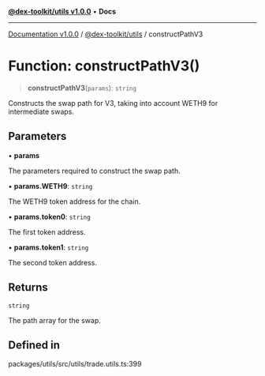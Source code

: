 [**@dex-toolkit/utils v1.0.0**](../README.md) • **Docs**

***

[Documentation v1.0.0](../../../packages.md) / [@dex-toolkit/utils](../README.md) / constructPathV3

# Function: constructPathV3()

> **constructPathV3**(`params`): `string`

Constructs the swap path for V3, taking into account WETH9 for intermediate swaps.

## Parameters

• **params**

The parameters required to construct the swap path.

• **params.WETH9**: `string`

The WETH9 token address for the chain.

• **params.token0**: `string`

The first token address.

• **params.token1**: `string`

The second token address.

## Returns

`string`

The path array for the swap.

## Defined in

packages/utils/src/utils/trade.utils.ts:399

